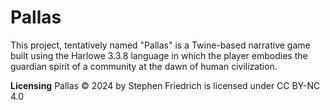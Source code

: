 # Pallas
This project, tentatively named "Pallas" is a Twine-based narrative game built using the Harlowe 3.3.8 language in which the player embodies the guardian spirit of a community at the dawn of human civilization.

**Licensing**
Pallas © 2024 by Stephen Friedrich is licensed under CC BY-NC 4.0 
